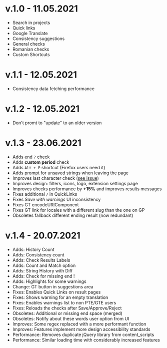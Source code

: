 # v.1.0 - 11.05.2021
  * Search in projects
  * Quick links
  * Google Translate
  * Consistency suggestions
  * General checks
  * Romanian checks
  * Custom Shortcuts

# v.1.1 - 12.05.2021
* Consistency data fetching performance 

# v.1.2 - 12.05.2021
* Don't promt to "update" to an older version

# v.1.3 - 23.06.2021
* Adds end `?` check
* Adds **custom period** check
* Adds `Alt + P` shortcut (Firefox users need it)
* Adds prompt for unsaved strings when leaving the page
* Improves last character check ([see issue](https://github.com/vlad-timotei/wpgp-tools/issues/1#issuecomment-843997677))
* Improves design: filters, icons, logo, extension settings page 
* Improves checks performance by **+15%** and improves results messages
* Fixes additional `/` in QuickLinks
* Fixes *Save with warnings* UI inconsistency
* Fixes GT encodeURIComponent
* Fixes GT link for locales with a different slug than the one on GP
* Obsoletes fallback different ending result (now redundant)

# v.1.4 - 20.07.2021
- Adds: History Count
- Adds: Consistency count
- Adds: Check Results Labels
- Adds: Count and Match option
- Adds: String History with Diff
- Adds: Check for missing end !
- Adds: Highlights for some warnings
- Change: GT button in suggestions area
- Fixes: Enables Quick Links on result pages
- Fixes: Shows warning for an empty translation
- Fixes: Enables warnings list to non PTE/GTE users
- Fixes: Reloads the checks after Save/Approve/Reject
- Obsoletes: Additional or missing end space (merged)
- Obsoletes: Notify about these words user option from UI
- Improves: Some regex replaced with a more performant function
- Improves: Features implement more design accessibility standards
- Performance: Removes duplicate jQuery library from content_scripts
- Performance: Similar loading time with considerably increased features
